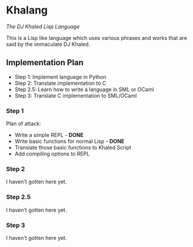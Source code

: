 # Khalang
*The DJ Khaled Lisp Language*

This is a Lisp like language which uses various phrases and works that are said by the immaculate DJ Khaled.

## Implementation Plan

* Step 1: Implement language in Python
* Step 2: Translate implementation to C
* Step 2.5: Learn how to write a language in SML or OCaml
* Step 3: Translate C implementation to SML/OCaml


### Step 1

Plan of attack:

* Write a simple REPL - **DONE**
* Write basic functions for normal Lisp - **DONE**
* Translate those basic functions to Khaled Script
* Add compiling options to REPL

### Step 2

I haven't gotten here yet.

### Step 2.5

I haven't gotten here yet.

### Step 3

I haven't gotten here yet.
